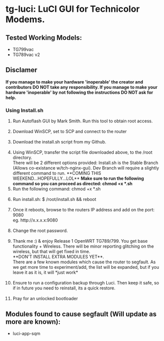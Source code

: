 # tg-luci: LuCI GUI for Technicolor Modems.
## Tested Working Models:
<ul>
<li>TG799vac</li>
<li>TG789vac v2</li>
</ul>

## Disclamer
<b>If you manage to make your hardware 'inoperable' the creator and contributors DO NOT take any responsibility. If you manage to make your hardware 'inoperable' by not following the instructions DO NOT ask for help.</b>

### Using Install.sh
<ol type="1">
	<li>Run Autoflash GUI by Mark Smith. Run this tool to obtain root access.</li>
<br>	
	<li>Download WinSCP, set to SCP and connect to the router</li>
<br>
	<li>Download the install.sh script from my Github.</li>
<br>
	<li>Using WinSCP, transfer the script file downloaded above, to the /root directory.</li>
 	 There will be 2 different options provided:
	  Install.sh is the Stable Branch (Allows co-existance w/tch-nginx-gui). Dev Branch will require a slightly different command 		to run.     **COMING THIS WEEKEND...HOPEFULLY...LOL**
 	 <b>Make sure to run the following command so you can proceed as directed: chmod +x *.sh</b>
<br>
	<li>Run the following command: chmod +x *.sh</li>
<br>
	<li>Run install.sh: $ /root/install.sh && reboot</li>
<br>
	<li>Once it reboots, browse to the routers IP address and add on the port: 9080<br>
		eg. http://x.x.x.x:9080
	</li>
<br>
	<li>Change the root password.</li>
<br>
	<li>Thank me :) & enjoy Release 1 OpenWRT TG789/799. You get base functionality + Wireless. There will be minor 			reporting glitching on the wireless, but that will get fixed in time.<br>
	**DON'T INSTALL EXTRA MODULES YET**.<br> There are a few known modules which cause the router to segfault. As we get 			more time to experiment/add, the list will be expanded, but if you leave it as it is, it will *just work*</li>
<br>
	<li>Ensure to run a configuration backup through Luci. Then keep it safe, so if in future you need to reinstall, its a quick 		restore.</li>
<br>
	<li>Pray for an unlocked bootloader</li>
</ol>

## Modules found to cause segfault (Will update as more are known):
<ul>
<li>luci-app-sqm</li>
</ul>



